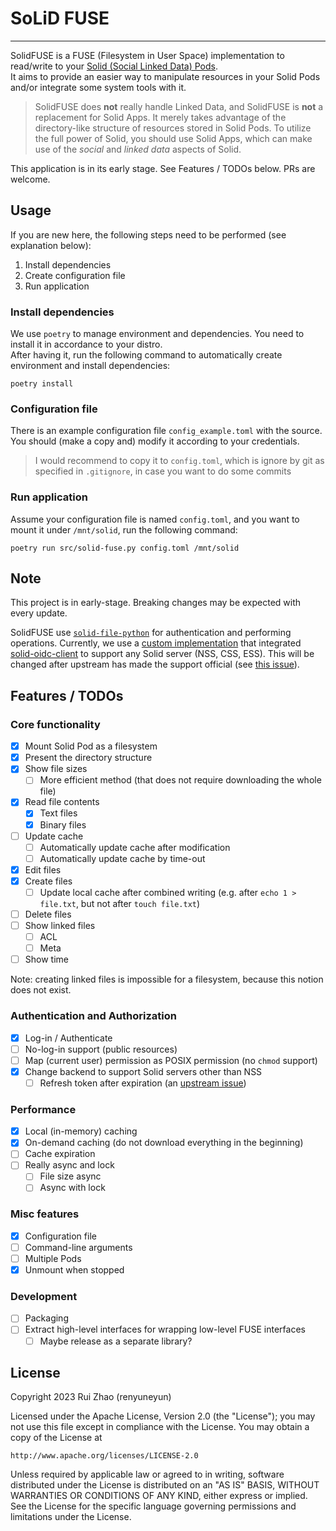 # SoLiD FUSE
- - - - - -

SolidFUSE is a FUSE (Filesystem in User Space) implementation to read/write to your [Solid (Social Linked Data) Pods](https://solidproject.org/).  
It aims to provide an easier way to manipulate resources in your Solid Pods and/or integrate some system tools with it.

> SolidFUSE does **not** really handle Linked Data, and SolidFUSE is **not** a replacement for Solid Apps. It merely takes advantage of the directory-like structure of resources stored in Solid Pods. To utilize the full power of Solid, you should use Solid Apps, which can make use of the *social* and *linked data* aspects of Solid.

This application is in its early stage. See Features / TODOs below. PRs are welcome.

## Usage

If you are new here, the following steps need to be performed (see explanation below):

1. Install dependencies
2. Create configuration file
3. Run application

### Install dependencies

We use `poetry` to manage environment and dependencies. You need to install it in accordance to your distro.  
After having it, run the following command to automatically create environment and install dependencies:

```
poetry install
```

### Configuration file

There is an example configuration file `config_example.toml` with the source. You should (make a copy and) modify it according to your credentials.

> I would recommend to copy it to `config.toml`, which is ignore by git as specified in `.gitignore`, in case you want to do some commits

### Run application

Assume your configuration file is named `config.toml`, and you want to mount it under `/mnt/solid`, run the following command:

```
poetry run src/solid-fuse.py config.toml /mnt/solid
```

## Note

This project is in early-stage. Breaking changes may be expected with every update.

SolidFUSE use [`solid-file-python`](https://github.com/twonote/solid-file-python) for authentication and performing operations. Currently, we use a [custom implementation](https://github.com/renyuneyun/solid-file-python) that integrated [solid-oidc-client](https://pypi.org/project/solid-oidc-client/) to support any Solid server (NSS, CSS, ESS). This will be changed after upstream has made the support official (see [this issue](https://github.com/twonote/solid-file-python/pull/33)).

## Features / TODOs

### Core functionality

- [x] Mount Solid Pod as a filesystem
- [x] Present the directory structure
- [x] Show file sizes
    - [ ] More efficient method (that does not require downloading the whole file)
- [x] Read file contents
    - [x] Text files
    - [x] Binary files
- [ ] Update cache
    - [ ] Automatically update cache after modification
    - [ ] Automatically update cache by time-out
- [x] Edit files
- [x] Create files
    - [ ] Update local cache after combined writing (e.g. after `echo 1 > file.txt`, but not after `touch file.txt`)
- [ ] Delete files
- [ ] Show linked files
    - [ ] ACL
    - [ ] Meta
- [ ] Show time

Note: creating linked files is impossible for a filesystem, because this notion does not exist.

### Authentication and Authorization

- [x] Log-in / Authenticate
- [ ] No-log-in support (public resources)
- [ ] Map (current user) permission as POSIX permission (no `chmod` support)
- [x] Change backend to support Solid servers other than NSS
    - [ ] Refresh token after expiration (an [upstream issue](https://pypi.org/project/solid-oidc-client/))

### Performance

- [x] Local (in-memory) caching
- [x] On-demand caching (do not download everything in the beginning)
- [ ] Cache expiration
- [ ] Really async and lock
    - [ ] File size async
    - [ ] Async with lock

### Misc features

- [x] Configuration file
- [ ] Command-line arguments
- [ ] Multiple Pods
- [x] Unmount when stopped

### Development

- [ ] Packaging
- [ ] Extract high-level interfaces for wrapping low-level FUSE interfaces
    - [ ] Maybe release as a separate library?

## License

Copyright 2023 Rui Zhao (renyuneyun)

Licensed under the Apache License, Version 2.0 (the "License");
you may not use this file except in compliance with the License.
You may obtain a copy of the License at

    http://www.apache.org/licenses/LICENSE-2.0

Unless required by applicable law or agreed to in writing, software
distributed under the License is distributed on an "AS IS" BASIS,
WITHOUT WARRANTIES OR CONDITIONS OF ANY KIND, either express or implied.
See the License for the specific language governing permissions and
limitations under the License.
